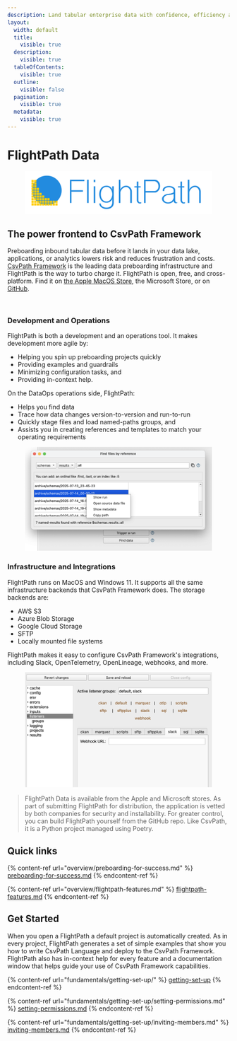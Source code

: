 ```yaml
---
description: Land tabular enterprise data with confidence, efficiency and quality
layout:
  width: default
  title:
    visible: true
  description:
    visible: true
  tableOfContents:
    visible: true
  outline:
    visible: false
  pagination:
    visible: true
  metadata:
    visible: true
---
```


# FlightPath Data

<figure><img src=".gitbook/assets/flightpath-logo-1.png" alt=""><figcaption></figcaption></figure>

## The power frontend to CsvPath Framework

Preboarding inbound tabular data before it lands in your data lake, applications, or analytics lowers risk and reduces frustration and costs. [CsvPath Framework](https://www.csvpath.org/) is the leading data preboarding infrastructure and FlightPath is the way to turbo charge it. FlightPath is open, free, and cross-platform. Find it on [the Apple MacOS Store](https://apps.apple.com/us/app/flightpath-data/id6745823097?mt=12), the Microsoft Store, or on [GitHub](https://github.com/dk107dk/flightpath/tree/main).

<figure><img src=".gitbook/assets/flightpath-screenshot-1.png" alt=""><figcaption></figcaption></figure>

### Development and Operations

FlightPath is both a development and an operations tool. It makes development more agile by:&#x20;

* Helping you spin up preboarding projects quickly
* Providing examples and guardrails
* Minimizing configuration tasks, and&#x20;
* Providing in-context help.&#x20;

On the DataOps operations side, FlightPath:&#x20;

* Helps you find data
* Trace how data changes version-to-version and run-to-run
* Quickly stage files and load named-paths groups, and&#x20;
* Assists you in creating references and templates to match your operating requirements&#x20;

<figure><img src=".gitbook/assets/references-dialog.png" alt="" width="563"><figcaption></figcaption></figure>

### Infrastructure and Integrations

FlightPath runs on MacOS and Windows 11. It supports all the same infrastructure backends that CsvPath Framework does. The storage backends are:&#x20;

* AWS S3
* Azure Blob Storage
* Google Cloud Storage
* SFTP
* Locally mounted file systems

FlightPath makes it easy to configure CsvPath Framework's integrations, including Slack, OpenTelemetry, OpenLineage, webhooks, and more.

<figure><img src=".gitbook/assets/config_panel_integrations.png" alt="" width="563"><figcaption></figcaption></figure>

> FlightPath Data is available from the Apple and Microsoft stores. As part of submitting FlightPath for distribution, the application is vetted by both companies for security and installability. For greater control, you can build FlightPath yourself from the GitHub repo. Like CsvPath, it is a Python project managed using Poetry.

## Quick links

{% content-ref url="overview/preboarding-for-success.md" %}
[preboarding-for-success.md](overview/preboarding-for-success.md)
{% endcontent-ref %}

{% content-ref url="overview/flightpath-features.md" %}
[flightpath-features.md](overview/flightpath-features.md)
{% endcontent-ref %}

## Get Started

When you open a FlightPath a default project is automatically created. As in every project, FlightPath generates a set of simple examples that show you how to write CsvPath Language and deploy to the CsvPath Framework. FlightPath also has in-context help for every feature and a documentation window that helps guide your use of CsvPath Framework capabilities.

{% content-ref url="fundamentals/getting-set-up/" %}
[getting-set-up](fundamentals/getting-set-up/)
{% endcontent-ref %}

{% content-ref url="fundamentals/getting-set-up/setting-permissions.md" %}
[setting-permissions.md](fundamentals/getting-set-up/setting-permissions.md)
{% endcontent-ref %}

{% content-ref url="fundamentals/getting-set-up/inviting-members.md" %}
[inviting-members.md](fundamentals/getting-set-up/inviting-members.md)
{% endcontent-ref %}
